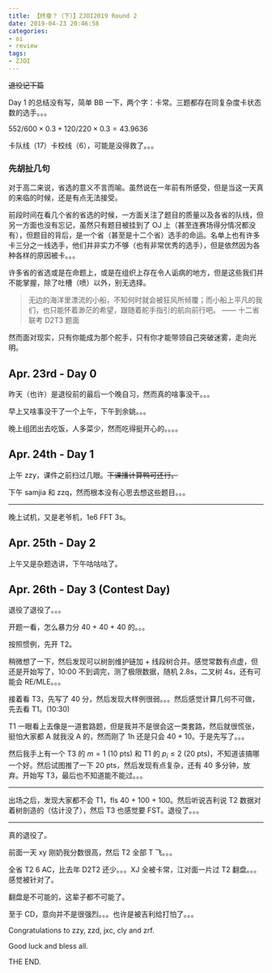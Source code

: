 ```yaml
---
title: 【终章？（下）】ZJOI2019 Round 2
date: 2019-04-23 20:46:58
categories:
- oi
- review
tags:
- ZJOI
---
```


~~退役记下篇~~

Day 1 的总结没有写，简单 BB 一下，两个字：卡常。三题都存在同复杂度卡状态数的选手。。。

$552 / 600 \times 0.3 + 120 / 220 \times 0.3 = 43.9636$

卡队线（17）卡校线（6），可能是没得救了。。。

<!--- more --->

### 先胡扯几句

对于高二来说，省选的意义不言而喻。虽然说在一年前有所感受，但是当这一天真的来临的时候，还是有点无法接受。

前段时间在看几个省的省选的时候，一方面关注了题目的质量以及各省的队线，但另一方面也没有忘记，虽然只有题目被挂到了 OJ 上（甚至连赛场得分情况都没有），但题目的背后，是一个省（甚至是十二个省）选手的命运。名单上也有许多卡三分之一线选手，他们并非实力不够（也有非常优秀的选手），但是依然因为各种各样的原因被卡。。。

许多省的省选或是在命题上，或是在组织上存在令人诟病的地方，但是这些我们并不能掌握，除了吐槽（喷）以外，别无选择。

> 无边的海洋里漂流的小船，不知何时就会被狂风所倾覆；而小船上平凡的我们，也只能怀着渺茫的希望，跟随着舵手指引的航向前行吧。 —— 十二省联考 D2T3 题面

然而面对现实，只有你能成为那个舵手，只有你才能带领自己突破迷雾，走向光明。
 
## Apr. 23rd - Day 0

昨天（也许）是退役前的最后一个晚自习，然而真的啥事没干。。。

早上又啥事没干了一个上午，下午到余姚。。。

晚上组团出去吃饭，人多菜少，然而吃得挺开心的。。。。

## Apr. 24th - Day 1

上午 zzy，课件之前扫过几眼。~~下课播计算鸭可还行。~~

下午 samjia 和 zzq，然而根本没有心思去想这些题目。。。

---

晚上试机，又是老爷机，1e6 FFT 3s。

## Apr. 25th - Day 2

上午又是杂题选讲，下午咕咕咕了。

## Apr. 26th - Day 3 (Contest Day)

退役了退役了。。。

开题一看，怎么暴力分 40 + 40 + 40 的。。。

按照惯例，先开 T2。

稍微想了一下，然后发现可以树剖维护链加 + 线段树合并。感觉常数有点虚，但还是开始写了，10:00 不到调完，测了极限数据，随机 2.8s，二叉树 4s，还有可能会 RE/MLE。。。

接着看 T3，先写了 40 分，然后发现大样例很弱。。。然后感觉计算几何不可做，先去看 T1。(10:30)

T1 一眼看上去像是一道套路题，但是我并不是很会这一类套路，然后就很慌张，挺怕大家都 A 就我没 A  的，然而刚了 1h 还是只会 40 + 10。于是先写了。。。

然后我手上有一个 T3 的 $m = 1$ (10 pts) 和 T1 的 $p_i \le 2$ (20 pts)，不知道该搞哪一个好。然后试图推了一下 20 pts，然后发现有点复杂，还有 40 多分钟，放弃。开始写 T3，最后也不知道能不能过。。。

---

出场之后，发现大家都不会 T1，fls 40 + 100 + 100。然后听说吉利说 T2 数据对着树剖造的（估计没了），然后 T3 也感觉要 FST。退役了。。。

---

真的退役了。

前面一天 xy 刚奶我分数很高，然后 T2 全部 T 飞。。。

全省 T2 6 AC，比去年 D2T2 还少。。。XJ 全被卡常，江对面一片过 T2 翻盘。。。感觉被针对了。

翻盘是不可能的，这辈子都不可能了。

至于 CD，意向并不是很强烈。。。也许是被吉利给打怕了。。。

Congratulations to zzy, zzd, jxc, cly and zrf.

Good luck and bless all.

THE END.
